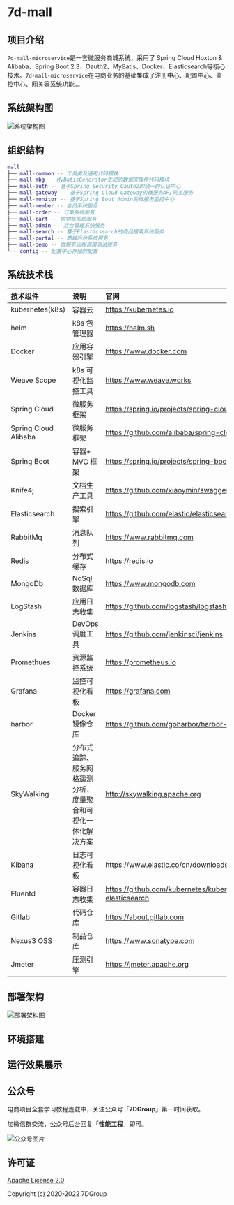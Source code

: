 # 7d-mall


## 项目介绍

`7d-mall-microservice`是一套微服务商城系统，采用了 Spring Cloud Hoxton & Alibaba、Spring Boot 2.3、Oauth2、MyBatis、Docker、Elasticsearch等核心技术。`7d-mall-microservice`在电商业务的基础集成了注册中心、配置中心、监控中心、网关等系统功能。。 

## 系统架构图

![系统架构图](https://uploader.shimo.im/f/Mfo8gDbIqbaKPwsw.jpg!thumbnail)

## 组织结构

``` lua
mall
├── mall-common -- 工具类及通用代码模块
├── mall-mbg -- MyBatisGenerator生成的数据库操作代码模块
├── mall-auth -- 基于Spring Security Oauth2的统一的认证中心
├── mall-gateway -- 基于Spring Cloud Gateway的微服务API网关服务
├── mall-monitor -- 基于Spring Boot Admin的微服务监控中心
├── mall-member -- 会员系统服务
├── mall-order -- 订单系统服务
├── mall-cart -- 购物车系统服务
├── mall-admin -- 后台管理系统服务
├── mall-search -- 基于Elasticsearch的商品搜索系统服务
├── mall-portal -- 商城后台系统服务
├── mall-demo -- 微服务远程调用测试服务
└── config -- 配置中心存储的配置
```


## 系统技术栈


| **技术组件** |**说明**|**官网**|
|:----|:----|:----|
|kubernetes(k8s)|容器云|https://kubernetes.io|
|helm|k8s 包管理器|https://helm.sh|
|Docker|应用容器引擎|https://www.docker.com|
|Weave Scope|k8s 可视化监控工具|https://www.weave.works|
|Spring Cloud|微服务框架|https://spring.io/projects/spring-cloud|
|Spring Cloud Alibaba|微服务框架|https://github.com/alibaba/spring-cloud-alibaba|
|Spring Boot|容器+ MVC 框架|https://spring.io/projects/spring-boot|
|Knife4j|文档生产工具|https://github.com/xiaoymin/swagger-bootstrap-ui|
|Elasticsearch|搜索引擎|https://github.com/elastic/elasticsearch|
|RabbitMq|消息队列|https://www.rabbitmq.com|
|Redis|分布式缓存|https://redis.io|
|MongoDb|NoSql数据库|https://www.mongodb.com|
|LogStash|应用日志收集|https://github.com/logstash/logstash-logback-encoder|
|Jenkins|DevOps 调度工具|https://github.com/jenkinsci/jenkins|
|Promethues|资源监控系统|https://prometheus.io|
|Grafana|监控可视化看板|https://grafana.com|
|harbor|Docker 镜像仓库|https://github.com/goharbor/harbor-helm|
|SkyWalking|分布式追踪、服务网格遥测分析、度量聚合和可视化一体化解决方案|http://skywalking.apache.org|
|Kibana|日志可视化看板|https://www.elastic.co/cn/downloads/kibana|
|Fluentd|容器日志收集|https://github.com/kubernetes/kubernetes/tree/master/cluster/addons/fluentd-elasticsearch|
|Gitlab|代码仓库|https://about.gitlab.com|
|Nexus3 OSS|制品仓库|https://www.sonatype.com|
|Jmeter|压测引擎|https://jmeter.apache.org|

## 部署架构

![部署架构图](https://img-blog.csdnimg.cn/20210330185951870.png?x-oss-process=image/watermark,type_ZmFuZ3poZW5naGVpdGk,shadow_10,text_aHR0cHM6Ly9ibG9nLmNzZG4ubmV0L3p1b3pld2Vp,size_16,color_FFFFFF,t_70)

## 环境搭建

## 运行效果展示


## 公众号

电商项目全套学习教程连载中，关注公众号「**7DGroup**」第一时间获取。

加微信群交流，公众号后台回复「**性能工程**」即可。

![公众号图片](https://img-blog.csdnimg.cn/20190304100509555.jpg)

## 许可证

[Apache License 2.0](LICENSE)

Copyright (c) 2020-2022 7DGroup